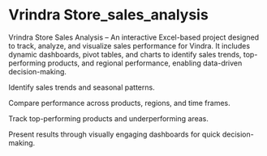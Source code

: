 # Vrindra Store_sales_analysis
Vrindra Store Sales Analysis – An interactive Excel-based project designed to track, analyze, and visualize sales performance for Vindra. It includes dynamic dashboards, pivot tables, and charts to identify sales trends, top-performing products, and regional performance, enabling data-driven decision-making.

Identify sales trends and seasonal patterns.

Compare performance across products, regions, and time frames.

Track top-performing products and underperforming areas.

Present results through visually engaging dashboards for quick decision-making.
